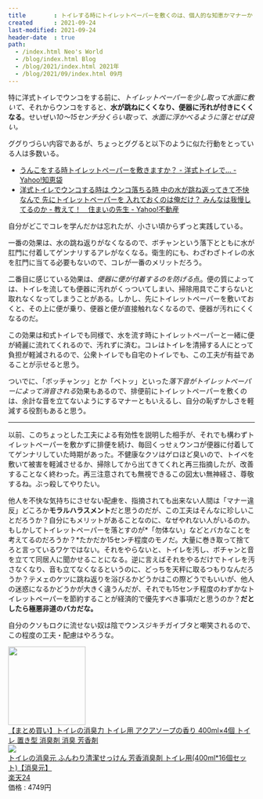 ```yaml
---
title        : トイレする時にトイレットペーパーを敷くのは、個人的な知恵かマナーか
created      : 2021-09-24
last-modified: 2021-09-24
header-date  : true
path:
  - /index.html Neo's World
  - /blog/index.html Blog
  - /blog/2021/index.html 2021年
  - /blog/2021/09/index.html 09月
---
```


特に洋式トイレでウンコをする前に、*トイレットペーパーを少し取って水面に敷いて*、それからウンコをすると、**水が跳ねにくくなり、便器に汚れが付きにくくなる**。せいぜい*10～15センチ分くらい取って、水面に浮かべるように落とせば良い。*

ググりづらい内容であるが、ちょっとググると以下のように似た行動をとっている人は多数いる。

- [うんこをする時トイレットペーパーを敷きますか？ - 洋式トイレで... - Yahoo!知恵袋](https://detail.chiebukuro.yahoo.co.jp/qa/question_detail/q1242003702)
- [洋式トイレでウンコする時は ウンコ落ちる時 中の水が跳ね返ってきて不快なんで 先にトイレットペーパーを 入れておくのは俺だけ？ みんなは我慢してるのか - 教えて！　住まいの先生 - Yahoo!不動産](https://realestate.yahoo.co.jp/knowledge/chiebukuro/detail/1155526611/)

自分がどこでコレを学んだかは忘れたが、小さい頃からずっと実践している。

一番の効果は、水の跳ね返りがなくなるので、ボチャンという落下とともに水が肛門に付着してゲンナリするアレがなくなる。衛生的にも、わざわざトイレの水を肛門に当てる必要もないので、コレが一番のメリットだろう。

二番目に感じている効果は、*便器に便が付着するのを防げる*点。便の質によっては、トイレを流しても便器に汚れがくっついてしまい、掃除用具でこすらないと取れなくなってしまうことがある。しかし、先にトイレットペーパーを敷いておくと、その上に便が乗り、便器と便が直接触れなくなるので、便器が汚れにくくなるのだ。

この効果は和式トイレでも同様で、水を流す時にトイレットペーパーと一緒に便が綺麗に流れてくれるので、汚れずに済む。コレはトイレを清掃する人にとって負担が軽減されるので、公衆トイレでも自宅のトイレでも、この工夫が有益であることが示せると思う。

ついでに、「ボッチャンッ」とか「ベトッ」といった*落下音がトイレットペーパーによって消音される*効果もあるので、排便前にトイレットペーパーを敷くのは、余計な音を立てないようにするマナーともいえるし、自分の恥ずかしさを軽減する役割もあると思う。

---

以前、このちょっとした工夫による有効性を説明した相手が、それでも構わずトイレットペーパーを敷かずに排便を続け、毎回くっせぇウンコが便器に付着しててゲンナリしていた時期があった。不健康なクソはゲロほど臭いので、トイペを敷いて被害を軽減させるか、掃除してから出てきてくれと再三指摘したが、改善することなく終わった。再三注意されても無視できるこの図太い無神経さ、尊敬するね。ぶっ殺してやりたい。

他人を不快な気持ちにさせない配慮を、指摘されても出来ない人間は「マナー違反」どころか**モラルハラスメント**だと思うのだが、この工夫はそんなに珍しいことだろうか？自分にもメリットがあることなのに、なぜやれない人がいるのか。もしかしてトイレットペーパーを落とすのが*「勿体ない」などとバカなことを考えてるのだろうか？*たかだか15センチ程度のモノだ。大量に巻き取って捨てろと言っているワケではない。それをやらないと、トイレを汚し、ボチャンと音を立てて同居人に聞かせることになる。逆に言えばそれをやるだけでトイレを汚さなくなり、音も立てなくなるというのに、どっちを天秤に取るつもりなんだろうか？テメェのケツに跳ね返りを浴びるかどうかはこの際どうでもいいが、他人の迷惑になるかどうかが大きく違うんだが、それでも15センチ程度のわずかなトイレットペーパーを節約することが経済的で優先すべき事項だと思うのか？**だとしたら極悪非道のバカだな。**

自分のクソもロクに流せない奴は陰でウンスジキチガイブタと嘲笑されるので、この程度の工夫・配慮はやろうな。

<div class="ad-amazon">
  <div class="ad-amazon-image">
    <a href="https://www.amazon.co.jp/dp/B0821HTF9T?tag=neos21-22&amp;linkCode=osi&amp;th=1&amp;psc=1">
      <img src="https://m.media-amazon.com/images/I/616+aFIgPgS._SL160_.jpg" width="158" height="160">
    </a>
  </div>
  <div class="ad-amazon-info">
    <div class="ad-amazon-title">
      <a href="https://www.amazon.co.jp/dp/B0821HTF9T?tag=neos21-22&amp;linkCode=osi&amp;th=1&amp;psc=1">【まとめ買い】トイレの消臭力 トイレ用 アクアソープの香り 400ml×4個 トイレ 置き型 消臭剤 消臭 芳香剤</a>
    </div>
  </div>
</div>

<div class="ad-rakuten">
  <div class="ad-rakuten-image">
    <a href="https://hb.afl.rakuten.co.jp/hgc/g00r1362.waxyc7f9.g00r1362.waxyd0bd/?pc=https%3A%2F%2Fitem.rakuten.co.jp%2Frakuten24%2F75667%2F&amp;m=http%3A%2F%2Fm.rakuten.co.jp%2Frakuten24%2Fi%2F10946885%2F">
      <img src="https://thumbnail.image.rakuten.co.jp/@0_mall/rakuten24/cabinet/667/75667.jpg?_ex=128x128">
    </a>
  </div>
  <div class="ad-rakuten-info">
    <div class="ad-rakuten-title">
      <a href="https://hb.afl.rakuten.co.jp/hgc/g00r1362.waxyc7f9.g00r1362.waxyd0bd/?pc=https%3A%2F%2Fitem.rakuten.co.jp%2Frakuten24%2F75667%2F&amp;m=http%3A%2F%2Fm.rakuten.co.jp%2Frakuten24%2Fi%2F10946885%2F">トイレの消臭元 ふんわり清潔せっけん 芳香消臭剤 トイレ用(400ml*16個セット)【消臭元】</a>
    </div>
    <div class="ad-rakuten-shop">
      <a href="https://hb.afl.rakuten.co.jp/hgc/g00r1362.waxyc7f9.g00r1362.waxyd0bd/?pc=https%3A%2F%2Fwww.rakuten.co.jp%2Frakuten24%2F&amp;m=http%3A%2F%2Fm.rakuten.co.jp%2Frakuten24%2F">楽天24</a>
    </div>
    <div class="ad-rakuten-price">価格 : 4749円</div>
  </div>
</div>
